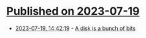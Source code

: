 # [Published on 2023-07-19](index.md)

* [2023-07-19, 14:42:19](https://lobste.rs/s/dbazgr/disk_is_bunch_bits) - [A disk is a bunch of bits](https://www.cyberdemon.org/2023/07/19/bunch-of-bits.html)
